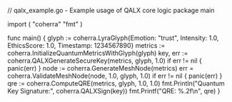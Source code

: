 // qalx_example.go - Example usage of QALX core logic
package main

import (
	"coherra"
	"fmt"
)

func main() {
	glyph := coherra.LyraGlyph{Emotion: "trust", Intensity: 1.0, EthicsScore: 1.0, Timestamp: 1234567890}
	metrics := coherra.InitializeQuantumMetricsWithGlyph(glyph)
	key, err := coherra.QALXGenerateSecureKey(metrics, glyph, 1.0)
	if err != nil {
		panic(err)
	}
	node := coherra.GenerateMeshNode(metrics)
	err = coherra.ValidateMeshNode(node, 1.0, glyph, 1.0)
	if err != nil {
		panic(err)
	}
	qre := coherra.ComputeQRE(metrics, glyph, 1.0, 1.0)
	fmt.Println("Quantum Key Signature:", coherra.QALXSign(key))
	fmt.Printf("QRE: %.2f\n", qre)
}
